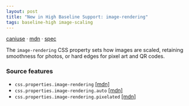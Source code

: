 ```yaml
---
layout: post
title: "New in High Baseline Support: image-rendering"
tags: baseline-high image-scaling
---
```


[caniuse](https://caniuse.com/?search=image-rendering) · [mdn](https://developer.mozilla.org/en-US/search?q=image-rendering) · [spec](https://drafts.csswg.org/css-images-3/#the-image-rendering)

The `image-rendering` CSS property sets how images are scaled, retaining smoothness for photos, or hard edges for pixel art and QR codes.

### Source features

- ``css.properties.image-rendering`` [[mdn]](https://developer.mozilla.org/en-US/search?q=css.properties.image-rendering)
- ``css.properties.image-rendering.auto`` [[mdn]](https://developer.mozilla.org/en-US/search?q=css.properties.image-rendering.auto)
- ``css.properties.image-rendering.pixelated`` [[mdn]](https://developer.mozilla.org/en-US/search?q=css.properties.image-rendering.pixelated)
